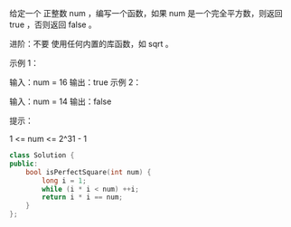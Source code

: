 给定一个 正整数 num ，编写一个函数，如果 num 是一个完全平方数，则返回 true ，否则返回 false 。

进阶：不要 使用任何内置的库函数，如  sqrt 。

 

示例 1：

输入：num = 16
输出：true
示例 2：

输入：num = 14
输出：false


提示：

1 <= num <= 2^31 - 1

```cpp
class Solution {
public:
    bool isPerfectSquare(int num) {
        long i = 1;
        while (i * i < num) ++i;
        return i * i == num;
    }
};
```

